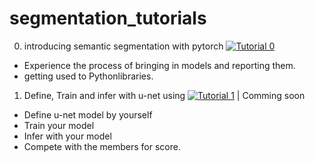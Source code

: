 # segmentation_tutorials

0. introducing semantic segmentation with pytorch
[![Tutorial 0](https://colab.research.google.com/assets/colab-badge.svg)](https://colab.research.google.com/github/eungbean/pytorch_segmentation_tutorials/blob/main/0_introducing_semantic_segmentation_with_pytorch.ipynb)
* Experience the process of bringing in models and reporting them.
* getting used to Pythonlibraries.

1. Define, Train and infer with u-net using
[![Tutorial 1](https://colab.research.google.com/assets/colab-badge.svg)]()
| Comming soon
* Define u-net model by yourself
* Train your model
* Infer with your model
* Compete with the members for score.
